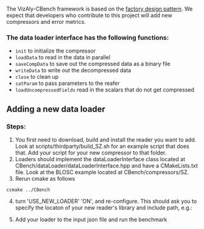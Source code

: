 The VizAly-CBench framework is based on the [factory design pattern](https://www.tutorialspoint.com/design_pattern/factory_pattern.htm). 
We expect that developers who contribute to this project will add new compressors and error metrics. 

### The data loader interface has the following functions:
* ``init`` to initialize the compressor
* ``loadData`` to read in the data in parallel
* ``saveCompData`` to save out the compressed data as a binary file
* ``writeData`` to write out the decompressed data
* ``close`` to clean up
* ``satParam`` to pass parameters to the reafer
* ``loadUncompressedFields`` read in the scalars that do not get compressed



## Adding a new data loader
### Steps:
1. You first need to download, build and install the reader you want to add. Look at scripts/thirdparty/build_SZ.sh for an example script that does that. Add your script for your new compressor to that folder. 
2. Loaders should implement the dataLoaderInterface class located at CBench/dataLoader/dataLoaderInterface.hpp and have a CMakeLists.txt file. Look at the BLOSC example located at CBench/compressors/SZ.
3. Rerun cmake as follows 

```
ccmake ../CBench
```

4. turn 'USE_NEW_LOADER' 'ON', and re-configure. This should ask you to specify the locaton of your new reader's library and include path, e.g.:

5. Add your loader to the input json file and run the benchmark
